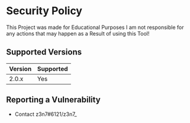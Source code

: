 # Security Policy
This Project was made for Educational Purposes
I am not responsible for any actions that may happen
as a Result of using this Tool!

## Supported Versions

| Version | Supported          |
| ------- | ------------------ |
| 2.0.x   | Yes

## Reporting a Vulnerability
- Contact z3n7#6121/z3n7_


